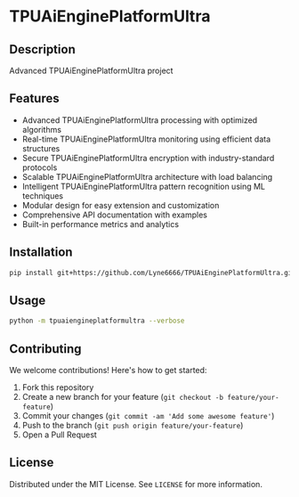 # TPUAiEnginePlatformUltra

## Description

Advanced TPUAiEnginePlatformUltra project

## Features

- Advanced TPUAiEnginePlatformUltra processing with optimized algorithms
- Real-time TPUAiEnginePlatformUltra monitoring using efficient data structures
- Secure TPUAiEnginePlatformUltra encryption with industry-standard protocols
- Scalable TPUAiEnginePlatformUltra architecture with load balancing
- Intelligent TPUAiEnginePlatformUltra pattern recognition using ML techniques
- Modular design for easy extension and customization
- Comprehensive API documentation with examples
- Built-in performance metrics and analytics
## Installation

```bash
pip install git+https://github.com/Lyne6666/TPUAiEnginePlatformUltra.git
```

## Usage

```bash
python -m tpuaiengineplatformultra --verbose
```

## Contributing

We welcome contributions! Here's how to get started:

1. Fork this repository
2. Create a new branch for your feature (`git checkout -b feature/your-feature`)
3. Commit your changes (`git commit -am 'Add some awesome feature'`)
4. Push to the branch (`git push origin feature/your-feature`)
5. Open a Pull Request

## License

Distributed under the MIT License. See `LICENSE` for more information.
